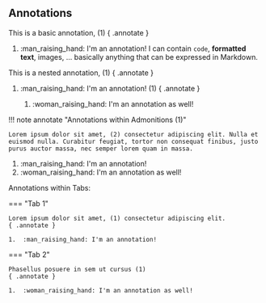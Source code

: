 ## Annotations

This is a basic annotation, (1)
{ .annotate }

1. :man_raising_hand: I'm an annotation! I can contain `code`, __formatted
    text__, images, ... basically anything that can be expressed in Markdown.

This is a nested annotation, (1)
{ .annotate }

1. :man_raising_hand: I'm an annotation! (1)
    { .annotate }

    1. :woman_raising_hand: I'm an annotation as well!

!!! note annotate "Annotations within Admonitions (1)"

    Lorem ipsum dolor sit amet, (2) consectetur adipiscing elit. Nulla et
    euismod nulla. Curabitur feugiat, tortor non consequat finibus, justo
    purus auctor massa, nec semper lorem quam in massa.

1. :man_raising_hand: I'm an annotation!
2. :woman_raising_hand: I'm an annotation as well!

Annotations within Tabs:

=== "Tab 1"

    Lorem ipsum dolor sit amet, (1) consectetur adipiscing elit.
    { .annotate }

    1.  :man_raising_hand: I'm an annotation!

=== "Tab 2"

    Phasellus posuere in sem ut cursus (1)
    { .annotate }

    1.  :woman_raising_hand: I'm an annotation as well!
